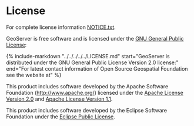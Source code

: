 # License

For complete license information [NOTICE.txt](download/NOTICE.md).

GeoServer is free software and is licensed under the [GNU General Public License](download/GPL.md):

{%
   include-markdown "../../../../../LICENSE.md"
   start="GeoServer is distributed under the GNU General Public License Version 2.0 license:"
   end="For latest contact information of Open Source Geospatial Foundation see the website at"
%}

This product includes software developed by the Apache Software Foundation (<http://www.apache.org/>) licensed under the [Apache License Version 2.0](download/apache-2.0.md) and [Apache License Version 1.1](download/apache-1.1.md).

This product includes software developed by the Eclipse Software Foundation under the [Eclipse Public License](download/epl-1.0.md).
